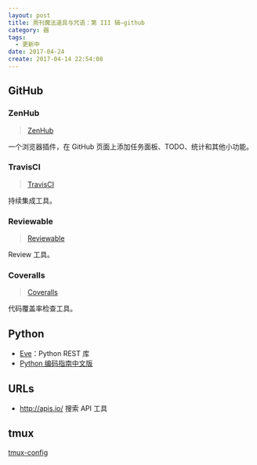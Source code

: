```yaml
---
layout: post
title: 周刊魔法道具与咒语：第 III 辑—github
category: 器
tags:
  - 更新中
date: 2017-04-24
create: 2017-04-14 22:54:08
---
```


## GitHub

### ZenHub
> [ZenHub](https://www.zenhub.io/)

一个浏览器插件，在 GitHub 页面上添加任务面板、TODO、统计和其他小功能。

### TravisCI
> [TravisCI](https://travis-ci.org/)

持续集成工具。

### Reviewable
> [Reviewable](https://reviewable.io/)

Review 工具。

### Coveralls
> [Coveralls](http://coveralls.io/)

代码覆盖率检查工具。

## Python
* [Eve](http://python-eve.org/)：Python REST 库
* [Python 编码指南中文版](http://www.elias.cn/Develop/PythonStyleGuide)

## URLs
* http://apis.io/ 搜索 API 工具

## tmux

[tmux-config](https://github.com/tony/tmux-config)

